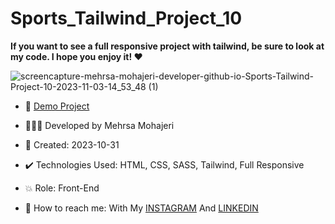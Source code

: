 # Sports_Tailwind_Project_10
  
**If you want to see a full responsive project with tailwind, be sure to look at my code. I hope you enjoy it! ♥️**       

![screencapture-mehrsa-mohajeri-developer-github-io-Sports-Tailwind-Project-10-2023-11-03-14_53_48 (1)](https://github.com/Mehrsa-Mohajeri-Developer/Sports_Tailwind_Project_10/assets/145048780/e9c57bc0-9741-4cfb-a845-ff01b074dce0)

     
- 🔗 [Demo Project](https://mehrsa-mohajeri-developer.github.io/Sports_Tailwind_Project_10/)
  
- 👩🏻‍💻 Developed by Mehrsa Mohajeri 

- 📆 Created: 2023-10-31

- ✔️ Technologies Used: HTML, CSS, SASS, Tailwind, Full Responsive

- 💥 Role: Front-End

- 📲 How to reach me: With My [INSTAGRAM](https://www.instagram.com/mehrsa_mohajeri_developer) And [LINKEDIN](https://www.linkedin.com/in/mehrsa-mohajeri-developer)
